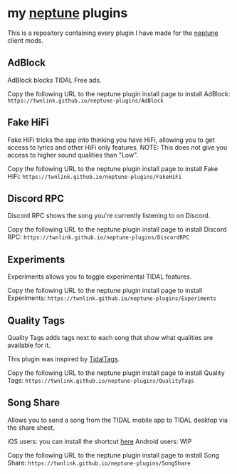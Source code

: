# my [neptune](https://github.com/uwu/neptune) plugins
This is a repository containing every plugin I have made for the [neptune](https://github.com/uwu/neptune) client mods.

## AdBlock
AdBlock blocks TIDAL Free ads.

Copy the following URL to the neptune plugin install page to install AdBlock: `https://twnlink.github.io/neptune-plugins/AdBlock`

## Fake HiFi
Fake HiFi tricks the app into thinking you have HiFi, allowing you to get access to lyrics and other HiFi only features. NOTE: This does not give you access to higher sound qualities than "Low".

Copy the following URL to the neptune plugin install page to install Fake HiFi: `https://twnlink.github.io/neptune-plugins/FakeHiFi`


## Discord RPC
Discord RPC shows the song you're currently listening to on Discord.

Copy the following URL to the neptune plugin install page to install Discord RPC: `https://twnlink.github.io/neptune-plugins/DiscordRPC`

## Experiments
Experiments allows you to toggle experimental TIDAL features.

Copy the following URL to the neptune plugin install page to install Experiments: `https://twnlink.github.io/neptune-plugins/Experiments`

## Quality Tags
Quality Tags adds tags next to each song that show what qualities are available for it.

This plugin was inspired by [TidalTags](https://github.com/Inrixia/TidalTags).

Copy the following URL to the neptune plugin install page to install Quality Tags: `https://twnlink.github.io/neptune-plugins/QualityTags`

## Song Share
Allows you to send a song from the TIDAL mobile app to TIDAL desktop via the share sheet.

iOS users: you can install the shortcut [here](https://routinehub.co/shortcut/16299/)
Android users: WIP

Copy the following URL to the neptune plugin install page to install Song Share: `https://twnlink.github.io/neptune-plugins/SongShare`
